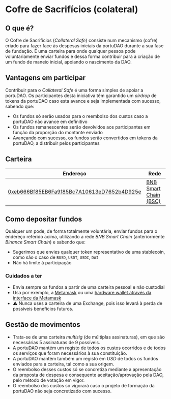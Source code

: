 # Cofre de Sacrifícios (colateral)

## O que é?

O Cofre de Sacrifícios (_Collateral Safe_) consiste num mecanismo (cofre) criado para fazer face às despesas iniciais da portuDAO durante a sua fase de fundação. É uma carteira para onde qualquer pessoa pode voluntariamente enviar fundos e dessa forma contribuir para a criação de um fundo de maneio inicial, apoiando o nascimento da DAO.

## Vantagens em participar

Contribuir para o _Collateral Safe_ é uma forma simples de apoiar a portuDAO. Os participantes desta iniciativa têm garantido um _airdrop_ de tokens da portuDAO caso esta avance e seja implementada com sucesso, sabendo que:

* Os fundos só serão usados para o reembolso dos custos caso a portuDAO não avance em definitivo
* Os fundos remanescentes serão devolvidos aos participantes em função da proporção do montante enviado
* Avançando com sucesso, os fundos serão convertidos em tokens da portuDAO, a distribuir pelos participantes

## Carteira

| Endereço                                                                                                             | Rede                                                                                              |
| -------------------------------------------------------------------------------------------------------------------- | ------------------------------------------------------------------------------------------------- |
| [0xeb666Bf85EB6Fa9f85Bc7A10613eD7652b4D925e](https://bscscan.com/address/0xeb666Bf85EB6Fa9f85Bc7A10613eD7652b4D925e) | [BNB Smart Chain (BSC)](https://www.youtube.com/results?search\_query=configurar+BSC+na+metamask) |

## Como depositar fundos

Qualquer um pode, de forma totalmente voluntária, enviar fundos para o endereço referido acima, utilizando a rede _BNB Smart Chain_ (anteriormente _Binance Smart Chain_) e sabendo que:

* Sugerimos que envies qualquer token representativo de uma stablecoin, como são o caso de `BUSD`, `USDT`, `USDC`, `DAI`
* Não há limite à participação

### Cuidados a ter

* Envia sempre os fundos a partir de uma carteira pessoal e não custodial
* Usa por exemplo, a [Metamask](https://metamask.io) ou uma [hardware wallet através da interface da Metamask](https://www.ledger.com/academy/security/the-safest-way-to-use-metamask)
* ⚠️ Nunca uses a carteira de uma Exchange, pois isso levará à perda de possíveis benefícios futuros.

## Gestão de movimentos

* Trata-se de uma carteira _multisig_ (de múltiplas assinaturas), em que são necessárias 5 assinaturas de 9 possíveis.
* A portuDAO mantém um registo de todos os custos ocorridos e de todos os serviços que foram necessários à sua constituição.
* A portuDAO mantém também um registo em _USD_ de todos os fundos enviados para a carteira, tal como a sua origem.
* O reembolso desses custos só se concretiza mediante a apresentação da proposta de despesa e consequente aceitação/aprovação pela DAO, pelo método de votação em vigor.
* O reembolso dos custos só vigorará caso o projeto de formação da portuDAO não seja concretizado com sucesso.
